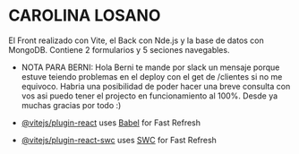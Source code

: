 # CAROLINA LOSANO

El Front realizado con Vite, el Back con Nde.js y la base de datos con MongoDB. Contiene 2 formularios y 5 seciones navegables. 

- NOTA PARA BERNI: Hola Berni te mande por slack un mensaje porque estuve teiendo problemas en el deploy con el get de /clientes si no me equivoco. Habria una posibilidad de poder hacer una breve consulta con vos asi puedo tener el projecto en funcionamiento al 100%. Desde ya muchas gracias por todo :)

- [@vitejs/plugin-react](https://github.com/vitejs/vite-plugin-react/blob/main/packages/plugin-react/README.md) uses [Babel](https://babeljs.io/) for Fast Refresh
- [@vitejs/plugin-react-swc](https://github.com/vitejs/vite-plugin-react-swc) uses [SWC](https://swc.rs/) for Fast Refresh
